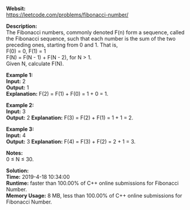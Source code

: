 **Websit:**  
https://leetcode.com/problems/fibonacci-number/  

**Description:**    
The Fibonacci numbers, commonly denoted F(n) form a sequence, called the Fibonacci sequence, such that each number is the sum of the two preceding ones, starting from 0 and 1. That is,  
F(0) = 0,   F(1) = 1  
F(N) = F(N - 1) + F(N - 2), for N > 1.  
Given N, calculate F(N).  

**Example 1:**  
**Input:** 2  
**Output:** 1  
**Explanation:** F(2) = F(1) + F(0) = 1 + 0 = 1.  

**Example 2:**  
**Input:** 3  
**Output:** 2
**Explanation:** F(3) = F(2) + F(1) = 1 + 1 = 2.    

**Example 3:**  
**Input:** 4  
**Output:** 3
**Explanation:** F(4) = F(3) + F(2) = 2 + 1 = 3.    

**Notes:**  
0 ≤ N ≤ 30.    

**Solution:**  
**Time:** 2019-4-18 10:34:00  
**Runtime:**  faster than 100.00% of C++ online submissions for Fibonacci Number.  
**Memory Usage:** 8 MB, less than 100.00% of C++ online submissions for Fibonacci Number.     
